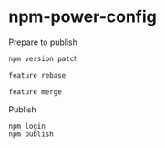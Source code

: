 # npm-power-config

Prepare to publish

```bash
npm version patch

feature rebase

feature merge
```

Publish

```bash
npm login
npm publish
```
